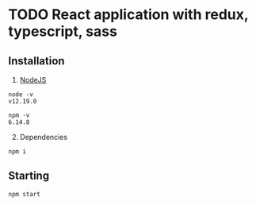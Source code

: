 # TODO React application with redux, typescript, sass

## Installation
1. [NodeJS](https://nodejs.org/)

```
node -v
v12.19.0

npm -v
6.14.8
```

2. Dependencies

```
npm i
```

## Starting
```
npm start
```
